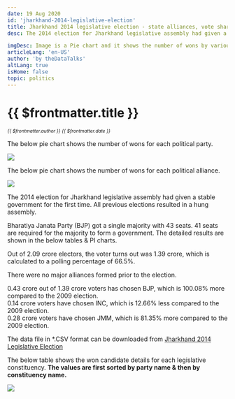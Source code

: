 ```yaml
---
date: 19 Aug 2020
id: 'jharkhand-2014-legislative-election'
title: Jharkhand 2014 legislative election - state alliances, vote share, seats won and key events.
desc: The 2014 election for Jharkhand legislative assembly had given a stable government for the first time. All previous elections resulted in a hung assembly. Bharatiya Janata Party (BJP) got a single majority with

imgDesc: Image is a Pie chart and it shows the number of wons by various alliances in the state.
articleLang: 'en-US'
author: 'by theDataTalks'
altLang: true
isHome: false
topic: politics
---
```


# {{ $frontmatter.title }}
<i style="font-size: 0.75em;"> {{ $frontmatter.author }} {{ $frontmatter.date }} </i>

The below pie chart shows the number of wons for each political party.  

![](/img/politics/jharkhand-2014-legislative-election/jh-2014-election-1.png)

The below pie chart shows the number of wons for each political alliance.  

![](/img/politics/jharkhand-2014-legislative-election/jh-2014-election-2.png)

The 2014 election for Jharkhand legislative assembly had given a stable government for the first time. All previous elections resulted in a hung assembly.  

Bharatiya Janata Party (BJP) got a single majority with 43 seats. 41 seats are required for the majority to form a government. The detailed results are shown in the below tables & PI charts.  

Out of 2.09 crore electors, the voter turns out was 1.39 crore, which is calculated to a polling percentage of 66.5%.  

There were no major alliances formed prior to the election.  

0.43 crore out of 1.39 crore voters has chosen BJP, which is 100.08% more compared to the 2009 election.  
0.14 crore voters have chosen INC, which is 12.66% less compared to the 2009 election.  
0.28 crore voters have chosen JMM, which is 81.35% more compared to the 2009 election. 

The data file in \*.CSV format can be downloaded from [Jharkhand 2014 Legislative Election](http://thedatatalks.in/datas/politics/jharkhand-2014-legislative-election.csv)

The below table shows the won candidate details for each legislative constituency.
**The values are first sorted by party name & then by constituency name.**

![](/img/politics/jharkhand-2014-legislative-election/jh-2014-election-3.png)


<style>

</style>